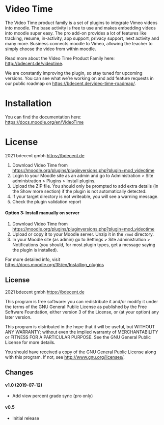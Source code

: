 # Video Time #

The Video Time product family is a set of plugins to integrate Vimeo videos into moodle. The base activity is free to use and makes embedding videos into moodle super easy. The pro add-on provides a lot of features like tracking, resume, in-activity, app support, privacy support, next activity and many more. Business connects moodle to Vimeo, allowing the teacher to simply choose the video from within moodle.

Read more about the Video Time Product Family here: <a href="http://bdecent.de/videotime">http://bdecent.de/videotime</a>.

We are constantly improving the plugin, so stay tuned for upcoming versions. You can see what we’re working on and add feature requests in our public roadmap on <a href="https://bdecent.de/video-time-roadmap/">https://bdecent.de/video-time-roadmap/</a>.

# Installation #

You can find the documentation here: <a href="https://docs.moodle.org/en/VideoTime">https://docs.moodle.org/en/VideoTime</a>

# License #

2021 bdecent gmbh <https://bdecent.de>

1. Download Video Time from <https://moodle.org/plugins/pluginversions.php?plugin=mod_videotime>
2. Login to your Moodle site as an admin and go to Administration > Site administration > Plugins > Install plugins.
3. Upload the ZIP file. You should only be prompted to add extra details (in the Show more section) if the plugin is not automatically detected.
4. If your target directory is not writeable, you will see a warning message.
5. Check the plugin validation report

#### Option 3: Install manually on server
1. Download Video Time from <https://moodle.org/plugins/pluginversions.php?plugin=mod_videotime>
2. Upload or copy it to your Moodle server.
Unzip it in the `/mod` directory.
3. In your Moodle site (as admin) go to Settings > Site administration > Notifications (you should, for most plugin types, get a message saying the plugin is installed).

For more detailed info, visit <https://docs.moodle.org/35/en/Installing_plugins>

## License ##

2021 bdecent gmbh <https://bdecent.de>

This program is free software: you can redistribute it and/or modify it under
the terms of the GNU General Public License as published by the Free Software
Foundation, either version 3 of the License, or (at your option) any later
version.

This program is distributed in the hope that it will be useful, but WITHOUT ANY
WARRANTY; without even the implied warranty of MERCHANTABILITY or FITNESS FOR A
PARTICULAR PURPOSE.  See the GNU General Public License for more details.

You should have received a copy of the GNU General Public License along with
this program.  If not, see <http://www.gnu.org/licenses/>.

## Changes

#### v1.0 (2019-07-12)
* Add view percent grade sync (pro only)

#### v0.5
* Initial release
